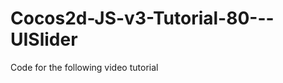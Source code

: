 Cocos2d-JS-v3-Tutorial-80---UISlider
====================================

Code for the following video tutorial 
